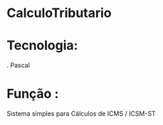 # CalculoTributario

# Tecnologia:
. Pascal

# Função :
Sistema simples para Cálculos de ICMS / ICSM-ST
